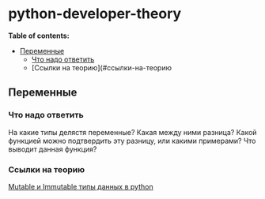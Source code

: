 # python-developer-theory
**Table of contents:**

<!-- toc -->
- [Переменные](#переменные)
  * [Что надо ответить](#что-надо-ответить)
  * [Ссылки на теорию](#ссылки-на-теорию
<!-- tocstop -->

## Переменные


### Что надо ответить

На какие типы делястя переменные?
Какая между ними разница?
Какой функцией можно подтвердить эту разницу, или какими примерами?
Что выводит данная функция?

### Ссылки на теорию
[Mutable и Immutable типы данных в python](https://www.youtube.com/watchv=hSdZxrpTkh0&ab_channel=%D0%A5%D0%B8%D1%82%D1%80%D1%8B%D0%B9%D0%BF%D0%B8%D1%82%D0%BE%D0%BD)
